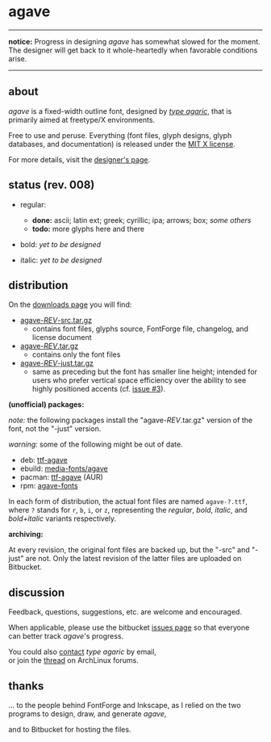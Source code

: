 # agave

[1]: /agaric/agave/downloads/agave-008-src.tar.gz "get agave with source"
[2]: /agaric/agave/downloads/agave-008a.tar.gz "get agave"
[3]: /agaric/agave/downloads/agave-008-just.tar.gz "get agave, strict"
[4]: http://an.erki.net/pub/repo/ttf-agave_7-1_all.deb "get agave (deb)"
[5]: http://an.erki.net/pub/repo/agave-7.ebuild "get agave (ebuild)"
[6]: https://aur.archlinux.org/packages/ttf-agave/ "agave @ AUR"
[7]: http://an.erki.net/pub/repo/agave-fonts-7-1.noarch.rpm "get agave (rpm)"

----

**notice:** Progress in designing *agave* has somewhat slowed for the moment. The designer will get back to it whole-heartedly when favorable conditions arise.

----

## about

*agave* is a fixed-width outline font, designed by *[type agaric](http://an.erki.net/~b/type)*, that is primarily aimed at freetype/X environments.

Free to use and peruse. Everything (font files, glyph designs, glyph databases, and documentation) is released under the [MIT X license](http://an.erki.net/~b/agave/license).

For more details, visit the [designer's page](http://an.erki.net/~b/agave/).

## status (rev. 008)

* regular:
    * **done:** ascii; latin ext; greek; cyrillic; ipa; arrows; box; *some others*
    * **todo:** more glyphs here and there

* bold:
*yet to be designed*

* italic:
*yet to be designed*

## distribution

On the [downloads page](/agaric/agave/downloads) you will find:

* [agave-*REV*-src.tar.gz][1]
    * contains font files, glyphs source, FontForge file, changelog, and license document
* [agave-*REV*.tar.gz][2]
    * contains only the font files
* [agave-*REV*-just.tar.gz][3]
    * same as preceding but the font has smaller line height; intended for users who prefer vertical space efficiency over the ability to see highly positioned accents (cf. [issue #3](/agaric/agave/issue/3/006-big-line-height)).

**(unofficial) packages:**

*note:* the following packages install the "agave-*REV*.tar.gz" version of the font, not the "-just" version.

*warning:* some of the following might be out of date.

* deb: [ttf-agave][4]
* ebuild: [media-fonts/agave][5]
* pacman: [ttf-agave][6] (AUR)
* rpm: [agave-fonts][7]

In each form of distribution, the actual font files are named `agave-?.ttf`,  
where `?` stands for `r`, `b`, `i`, or `z`, representing the *regular*, *bold*, *italic*, and *bold+italic* variants respectively.

**archiving:**

At every revision, the original font files are backed up, but the "-src" and "-just" are not. Only the latest revision of the latter files are uploaded on Bitbucket.

## discussion

Feedback, questions, suggestions, etc. are welcome and encouraged.

When applicable, please use the bitbucket [issues page](/agaric/agave/issues) so that everyone can better track *agave*'s progress.

You could also [contact](http://an.erki.net/~b/info) *type agaric* by email,  
or join the [thread](https://bbs.archlinux.org/viewtopic.php?id=160106) on ArchLinux forums.

## thanks

... to the people behind FontForge and Inkscape, as I relied on the two programs to design, draw, and generate *agave*,

and to Bitbucket for hosting the files.
